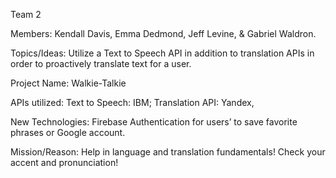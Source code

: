 Team 2

Members:  Kendall Davis, Emma Dedmond, Jeff Levine, & Gabriel Waldron.

Topics/Ideas: Utilize a Text to Speech API in addition to translation APIs in order to proactively translate text for a user.

Project Name: Walkie-Talkie

APIs utilized: Text to Speech: IBM; Translation API: Yandex, 

New Technologies: Firebase Authentication for users’ to save favorite phrases or Google account.

Mission/Reason: Help in language and translation fundamentals! Check your accent and pronunciation!